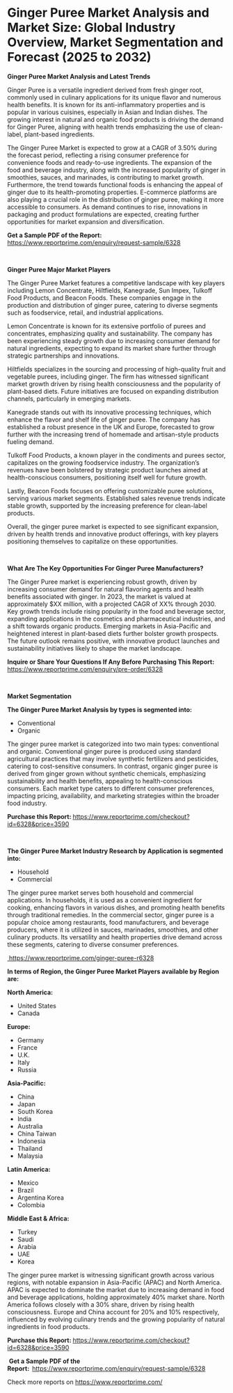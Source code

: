 <p><h1>Ginger Puree Market Analysis and Market Size: Global Industry Overview, Market Segmentation and Forecast (2025 to 2032)</h1></p><p><strong>Ginger Puree Market Analysis and Latest Trends</strong></p>
<p><p>Ginger Puree is a versatile ingredient derived from fresh ginger root, commonly used in culinary applications for its unique flavor and numerous health benefits. It is known for its anti-inflammatory properties and is popular in various cuisines, especially in Asian and Indian dishes. The growing interest in natural and organic food products is driving the demand for Ginger Puree, aligning with health trends emphasizing the use of clean-label, plant-based ingredients.</p><p>The Ginger Puree Market is expected to grow at a CAGR of 3.50% during the forecast period, reflecting a rising consumer preference for convenience foods and ready-to-use ingredients. The expansion of the food and beverage industry, along with the increased popularity of ginger in smoothies, sauces, and marinades, is contributing to market growth. Furthermore, the trend towards functional foods is enhancing the appeal of ginger due to its health-promoting properties. E-commerce platforms are also playing a crucial role in the distribution of ginger puree, making it more accessible to consumers. As demand continues to rise, innovations in packaging and product formulations are expected, creating further opportunities for market expansion and diversification.</p></p>
<p><strong>Get a Sample PDF of the Report:&nbsp;</strong> <a href="https://www.reportprime.com/enquiry/request-sample/6328?utm_campaign=2284&utm_medium=2&utm_source=Github&utm_content=ia&utm_term=19032025&utm_id=ginger-puree">https://www.reportprime.com/enquiry/request-sample/6328</a></p>
<p>&nbsp;</p>
<p><strong>Ginger Puree Major Market Players</strong></p>
<p><p>The Ginger Puree Market features a competitive landscape with key players including Lemon Concentrate, Hiltfields, Kanegrade, Sun Impex, Tulkoff Food Products, and Beacon Foods. These companies engage in the production and distribution of ginger puree, catering to diverse segments such as foodservice, retail, and industrial applications.</p><p>Lemon Concentrate is known for its extensive portfolio of purees and concentrates, emphasizing quality and sustainability. The company has been experiencing steady growth due to increasing consumer demand for natural ingredients, expecting to expand its market share further through strategic partnerships and innovations.</p><p>Hiltfields specializes in the sourcing and processing of high-quality fruit and vegetable purees, including ginger. The firm has witnessed significant market growth driven by rising health consciousness and the popularity of plant-based diets. Future initiatives are focused on expanding distribution channels, particularly in emerging markets.</p><p>Kanegrade stands out with its innovative processing techniques, which enhance the flavor and shelf life of ginger puree. The company has established a robust presence in the UK and Europe, forecasted to grow further with the increasing trend of homemade and artisan-style products fueling demand.</p><p>Tulkoff Food Products, a known player in the condiments and purees sector, capitalizes on the growing foodservice industry. The organization’s revenues have been bolstered by strategic product launches aimed at health-conscious consumers, positioning itself well for future growth.</p><p>Lastly, Beacon Foods focuses on offering customizable puree solutions, serving various market segments. Established sales revenue trends indicate stable growth, supported by the increasing preference for clean-label products.</p><p>Overall, the ginger puree market is expected to see significant expansion, driven by health trends and innovative product offerings, with key players positioning themselves to capitalize on these opportunities.</p></p>
<p>&nbsp;</p>
<p><strong>What Are The Key Opportunities For Ginger Puree Manufacturers?</strong></p>
<p><p>The Ginger Puree market is experiencing robust growth, driven by increasing consumer demand for natural flavoring agents and health benefits associated with ginger. In 2023, the market is valued at approximately $XX million, with a projected CAGR of XX% through 2030. Key growth trends include rising popularity in the food and beverage sector, expanding applications in the cosmetics and pharmaceutical industries, and a shift towards organic products. Emerging markets in Asia-Pacific and heightened interest in plant-based diets further bolster growth prospects. The future outlook remains positive, with innovative product launches and sustainability initiatives likely to shape the market landscape.</p></p>
<p><strong>Inquire or Share Your Questions If Any Before Purchasing This Report:</strong> <a href="https://www.reportprime.com/enquiry/pre-order/6328?utm_campaign=2284&utm_medium=2&utm_source=Github&utm_content=ia&utm_term=19032025&utm_id=ginger-puree">https://www.reportprime.com/enquiry/pre-order/6328</a></p>
<p>&nbsp;</p>
<p><strong>Market Segmentation</strong></p>
<p><strong>The Ginger Puree Market Analysis by types is segmented into:</strong></p>
<p><ul><li>Conventional</li><li>Organic</li></ul></p>
<p><p>The ginger puree market is categorized into two main types: conventional and organic. Conventional ginger puree is produced using standard agricultural practices that may involve synthetic fertilizers and pesticides, catering to cost-sensitive consumers. In contrast, organic ginger puree is derived from ginger grown without synthetic chemicals, emphasizing sustainability and health benefits, appealing to health-conscious consumers. Each market type caters to different consumer preferences, impacting pricing, availability, and marketing strategies within the broader food industry.</p></p>
<p><strong>Purchase this Report:&nbsp;</strong><a href="https://www.reportprime.com/checkout?id=6328&price=3590&utm_campaign=2284&utm_medium=2&utm_source=Github&utm_content=ia&utm_term=19032025&utm_id=ginger-puree">https://www.reportprime.com/checkout?id=6328&price=3590</a></p>
<p>&nbsp;</p>
<p><strong>The Ginger Puree Market Industry Research by Application is segmented into:</strong></p>
<p><ul><li>Household</li><li>Commercial</li></ul></p>
<p><p>The ginger puree market serves both household and commercial applications. In households, it is used as a convenient ingredient for cooking, enhancing flavors in various dishes, and promoting health benefits through traditional remedies. In the commercial sector, ginger puree is a popular choice among restaurants, food manufacturers, and beverage producers, where it is utilized in sauces, marinades, smoothies, and other culinary products. Its versatility and health properties drive demand across these segments, catering to diverse consumer preferences.</p></p>
<p><a href="https://www.reportprime.com/ginger-puree-r6328?utm_campaign=2284&utm_medium=2&utm_source=Github&utm_content=ia&utm_term=19032025&utm_id=ginger-puree">&nbsp;https://www.reportprime.com/ginger-puree-r6328</a></p>
<p><strong>In terms of Region, the Ginger Puree Market Players available by Region are:</strong></p>
<p>
    <p> <strong> North America: </strong>
        <ul>
            <li>United States</li>
            <li>Canada</li>
        </ul>
        </p> 
    <p> <strong> Europe: </strong>
        <ul>
            <li>Germany</li>
            <li>France</li>
            <li>U.K.</li>
            <li>Italy</li>
            <li>Russia</li>
        </ul>
        </p> 
    <p> <strong> Asia-Pacific: </strong>
        <ul>
            <li>China</li>
            <li>Japan</li>
            <li>South Korea</li>
            <li>India</li>
            <li>Australia</li>
            <li>China Taiwan</li>
            <li>Indonesia</li>
            <li>Thailand</li>
            <li>Malaysia</li>
        </ul>
        </p> 
    <p> <strong> Latin America: </strong>
        <ul>
            <li>Mexico</li>
            <li>Brazil</li>
            <li>Argentina Korea</li>
            <li>Colombia</li>
        </ul>
        </p> 
    <p> <strong> Middle East & Africa: </strong>
        <ul>
            <li>Turkey</li>
            <li>Saudi</li>
            <li>Arabia</li>
            <li>UAE</li>
            <li>Korea</li>
        </ul>
    </p>
    </p>
<p><p>The ginger puree market is witnessing significant growth across various regions, with notable expansion in Asia-Pacific (APAC) and North America. APAC is expected to dominate the market due to increasing demand in food and beverage applications, holding approximately 40% market share. North America follows closely with a 30% share, driven by rising health consciousness. Europe and China account for 20% and 10% respectively, influenced by evolving culinary trends and the growing popularity of natural ingredients in food products.</p></p>
<p><strong>Purchase this Report: </strong><a href="https://www.reportprime.com/checkout?id=6328&price=3590&utm_campaign=2284&utm_medium=2&utm_source=Github&utm_content=ia&utm_term=19032025&utm_id=ginger-puree">https://www.reportprime.com/checkout?id=6328&price=3590</a></p>
<p>&nbsp;<strong>Get a Sample PDF of the Report:&nbsp;&nbsp;</strong><a href="https://www.reportprime.com/enquiry/request-sample/6328?utm_campaign=2284&utm_medium=2&utm_source=Github&utm_content=ia&utm_term=19032025&utm_id=ginger-puree">https://www.reportprime.com/enquiry/request-sample/6328</a></p>
<p><strong></strong></p>
<p>Check more reports on <a href="https://www.reportprime.com/?utm_campaign=2284&utm_medium=2&utm_source=Github&utm_content=ia&utm_term=19032025&utm_id=ginger-puree">https://www.reportprime.com/</a></p>
